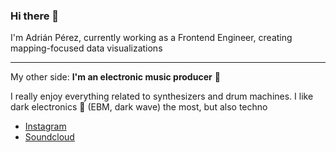 ### Hi there 👋

I'm Adrián Pérez, currently working as a Frontend Engineer, creating mapping-focused data visualizations

--------------

My other side: **I'm an electronic music producer** 🎹

I really enjoy everything related to synthesizers and drum machines. I like dark electronics 🖤 (EBM, dark wave) the most, but also techno

- [Instagram](https://www.instagram.com/021.ecnart/)
- [Soundcloud](https://soundcloud.com/021ecnart)
